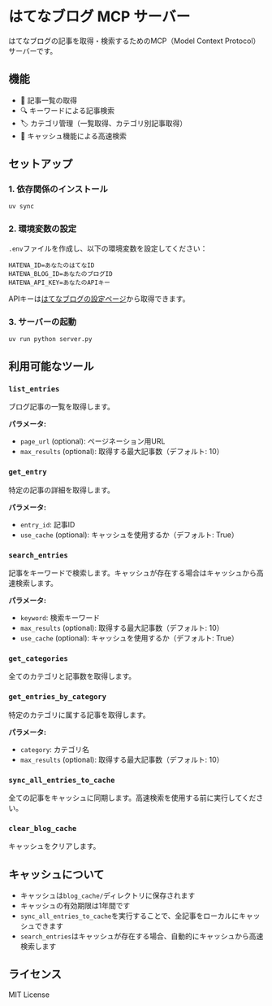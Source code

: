 # はてなブログ MCP サーバー

はてなブログの記事を取得・検索するためのMCP（Model Context Protocol）サーバーです。

## 機能

- 📝 記事一覧の取得
- 🔍 キーワードによる記事検索
- 🏷️ カテゴリ管理（一覧取得、カテゴリ別記事取得）
- 💾 キャッシュ機能による高速検索

## セットアップ

### 1. 依存関係のインストール

```bash
uv sync
```

### 2. 環境変数の設定

`.env`ファイルを作成し、以下の環境変数を設定してください：

```env
HATENA_ID=あなたのはてなID
HATENA_BLOG_ID=あなたのブログID
HATENA_API_KEY=あなたのAPIキー
```

APIキーは[はてなブログの設定ページ](https://blog.hatena.ne.jp/)から取得できます。

### 3. サーバーの起動

```bash
uv run python server.py
```

## 利用可能なツール

### `list_entries`
ブログ記事の一覧を取得します。

**パラメータ:**
- `page_url` (optional): ページネーション用URL
- `max_results` (optional): 取得する最大記事数（デフォルト: 10）

### `get_entry`
特定の記事の詳細を取得します。

**パラメータ:**
- `entry_id`: 記事ID
- `use_cache` (optional): キャッシュを使用するか（デフォルト: True）

### `search_entries`
記事をキーワードで検索します。キャッシュが存在する場合はキャッシュから高速検索します。

**パラメータ:**
- `keyword`: 検索キーワード
- `max_results` (optional): 取得する最大記事数（デフォルト: 10）
- `use_cache` (optional): キャッシュを使用するか（デフォルト: True）

### `get_categories`
全てのカテゴリと記事数を取得します。

### `get_entries_by_category`
特定のカテゴリに属する記事を取得します。

**パラメータ:**
- `category`: カテゴリ名
- `max_results` (optional): 取得する最大記事数（デフォルト: 10）

### `sync_all_entries_to_cache`
全ての記事をキャッシュに同期します。高速検索を使用する前に実行してください。

### `clear_blog_cache`
キャッシュをクリアします。

## キャッシュについて

- キャッシュは`blog_cache/`ディレクトリに保存されます
- キャッシュの有効期限は1年間です
- `sync_all_entries_to_cache`を実行することで、全記事をローカルにキャッシュできます
- `search_entries`はキャッシュが存在する場合、自動的にキャッシュから高速検索します

## ライセンス

MIT License
